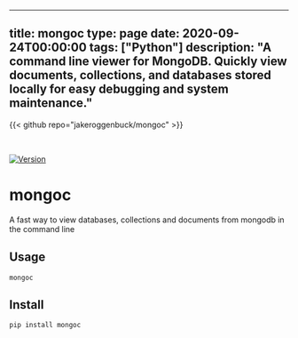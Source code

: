 
---
title: mongoc
type: page
date: 2020-09-24T00:00:00
tags: ["Python"]
description: "A command line viewer for MongoDB. Quickly view documents, collections, and databases stored locally for easy debugging and system maintenance."
---

{{< github repo="jakeroggenbuck/mongoc" >}}

<br>

[![Version](https://img.shields.io/pypi/v/mongoc)](https://pypi.org/project/mongoc)

# mongoc
A fast way to view databases, collections and documents from mongodb in the command line

## Usage

`mongoc`

## Install

`pip install mongoc`
